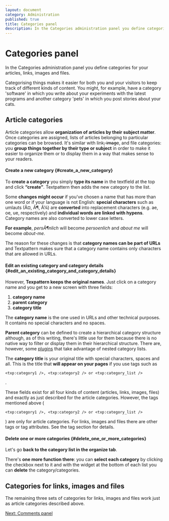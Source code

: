 ```yaml
---
layout: document
category: Administration
published: true
title: Categories panel
description: In the Categories administration panel you define categories for your articles, links, images and files.
---
```


# Categories panel

In the Categories administration panel you define categories for your articles, links, images and files.

Categorising things makes it easier for both you and your visitors to keep track of different kinds of content. You might, for example, have a category 'software' in which you write about your experiments with the latest programs and another category 'pets' in which you post stories about your cats.

## Article categories

Article categories allow **organization of articles by their subject
matter**. Once categories are assigned, lists of articles belonging to
particular categories can be browsed. It's similar with link~~, image~~,
and file categories: you **group things together by their type or
subject** in order to make it easier to organize them or to display them
in a way that makes sense to your readers.

#### Create a new category {#create_a_new_category}

To **create a category** you simply **type its name** in the textfield
at the top and click **“create”**. Textpattern then adds the new
category to the list.

Some **changes might occur** if you've chosen a name that has more than
one word or if your language is not English: **special characters** such
as umlauts (Ã¤, Ã¶, Ã¼) are **converted** into replacement characters
(e.g. ae, oe, ue, respectively) and **individual words are linked with
hypens**. Category names are also converted to lower case letters.

**For example**, *persÃ¶nlich* will become *persoenlich* and *about me*
will become *about-me*.

The reason for these changes is that **category names can be part of
URLs** and Textpattern makes sure that a category name contains only
characters that are allowed in URLs.

#### Edit an existing category and category details {#edit_an_existing_category_and_category_details}

However, **Texpattern keeps the original names**. Just click on a
category name and you get to a new screen with three fields:

1.  **category name**
2.  **parent category**
3.  **category title**

The **category name** is the one used in URLs and other technical
purposes. It contains no special characters and no spaces.

**Parent category** can be defined to create a hierarchical category
structure although, as of this writing, there's little use for them
because there is no native way to filter or display them in their
hierarchical structure. There are, however, some
[plugins](http://textpattern.org/plugins) that take advantage of nested
category lists.

The **category title** is your original title with special characters,
spaces and all. This is the title that **will appear on your pages** if
you use tags such as

    <txp:category1 />, <txp:category2 /> or <txp:category_list />

.

These fields exist for all four kinds of content (articles, links,
images, files) and exactly as just described for the article categories.
However, the tags mentioned above (

    <txp:category1 />, <txp:category2 /> or <txp:category_list />

) are only for article categories. For links, images and files there are
other tags or tag attributes. See the tag section for details.

#### Delete one or more categories {#delete_one_or_more_categories}

Let's go **back to the category list in the organize tab**.

There's **one more function there**: you can **select each category** by
clicking the checkbox next to it and with the widget at the bottom of
each list you can **delete** the category/categories.

## Categories for links, images and files

The remaining three sets of categories for links, images and files work just as article categories described above.

[Next: Comments panel](http://docs.textpattern.io/administration/comments-panel)
